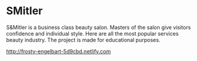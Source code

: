 # SMitler
S&Mitler is a business class beauty salon. Masters of the salon give visitors confidence and individual style. Here are all the most popular services beauty industry.
The project is made for educational purposes.

http://frosty-engelbart-5d9cbd.netlify.com
